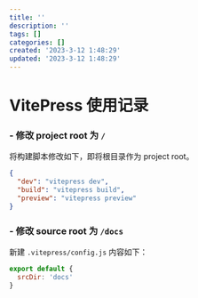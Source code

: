 ```yaml
---
title: ''
description: ''
tags: []
categories: []
created: '2023-3-12 1:48:29'
updated: '2023-3-12 1:48:29'
---
```

# VitePress 使用记录

### - 修改 project root 为 `/`

将构建脚本修改如下，即将根目录作为 project root。

```json
{
  "dev": "vitepress dev",
  "build": "vitepress build",
  "preview": "vitepress preview"
}
```

### - 修改 source root 为 `/docs`

新建 `.vitepress/config.js` 内容如下：

```js
export default {
  srcDir: 'docs'
}
```
